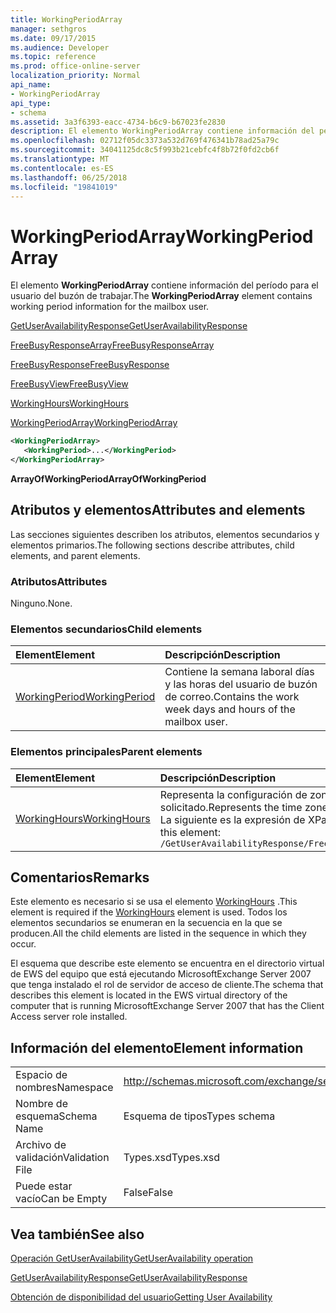 ```yaml
---
title: WorkingPeriodArray
manager: sethgros
ms.date: 09/17/2015
ms.audience: Developer
ms.topic: reference
ms.prod: office-online-server
localization_priority: Normal
api_name:
- WorkingPeriodArray
api_type:
- schema
ms.assetid: 3a3f6393-eacc-4734-b6c9-b67023fe2830
description: El elemento WorkingPeriodArray contiene información del período para el usuario del buzón de trabajar.
ms.openlocfilehash: 02712f05dc3373a532d769f476341b78ad25a79c
ms.sourcegitcommit: 34041125dc8c5f993b21cebfc4f8b72f0fd2cb6f
ms.translationtype: MT
ms.contentlocale: es-ES
ms.lasthandoff: 06/25/2018
ms.locfileid: "19841019"
---
```

# <a name="workingperiodarray"></a><span data-ttu-id="35546-103">WorkingPeriodArray</span><span class="sxs-lookup"><span data-stu-id="35546-103">WorkingPeriodArray</span></span>

<span data-ttu-id="35546-104">El elemento **WorkingPeriodArray** contiene información del período para el usuario del buzón de trabajar.</span><span class="sxs-lookup"><span data-stu-id="35546-104">The **WorkingPeriodArray** element contains working period information for the mailbox user.</span></span> 
  
[<span data-ttu-id="35546-105">GetUserAvailabilityResponse</span><span class="sxs-lookup"><span data-stu-id="35546-105">GetUserAvailabilityResponse</span></span>](getuseravailabilityresponse.md)
  
[<span data-ttu-id="35546-106">FreeBusyResponseArray</span><span class="sxs-lookup"><span data-stu-id="35546-106">FreeBusyResponseArray</span></span>](freebusyresponsearray.md)
  
[<span data-ttu-id="35546-107">FreeBusyResponse</span><span class="sxs-lookup"><span data-stu-id="35546-107">FreeBusyResponse</span></span>](freebusyresponse.md)
  
[<span data-ttu-id="35546-108">FreeBusyView</span><span class="sxs-lookup"><span data-stu-id="35546-108">FreeBusyView</span></span>](freebusyview.md)
  
[<span data-ttu-id="35546-109">WorkingHours</span><span class="sxs-lookup"><span data-stu-id="35546-109">WorkingHours</span></span>](workinghours-ex15websvcsotherref.md)
  
[<span data-ttu-id="35546-110">WorkingPeriodArray</span><span class="sxs-lookup"><span data-stu-id="35546-110">WorkingPeriodArray</span></span>](workingperiodarray.md)
  
```xml
<WorkingPeriodArray>
   <WorkingPeriod>...</WorkingPeriod>
</WorkingPeriodArray>
```

 <span data-ttu-id="35546-111">**ArrayOfWorkingPeriod**</span><span class="sxs-lookup"><span data-stu-id="35546-111">**ArrayOfWorkingPeriod**</span></span>
## <a name="attributes-and-elements"></a><span data-ttu-id="35546-112">Atributos y elementos</span><span class="sxs-lookup"><span data-stu-id="35546-112">Attributes and elements</span></span>

<span data-ttu-id="35546-113">Las secciones siguientes describen los atributos, elementos secundarios y elementos primarios.</span><span class="sxs-lookup"><span data-stu-id="35546-113">The following sections describe attributes, child elements, and parent elements.</span></span>
  
### <a name="attributes"></a><span data-ttu-id="35546-114">Atributos</span><span class="sxs-lookup"><span data-stu-id="35546-114">Attributes</span></span>

<span data-ttu-id="35546-115">Ninguno.</span><span class="sxs-lookup"><span data-stu-id="35546-115">None.</span></span>
  
### <a name="child-elements"></a><span data-ttu-id="35546-116">Elementos secundarios</span><span class="sxs-lookup"><span data-stu-id="35546-116">Child elements</span></span>

|<span data-ttu-id="35546-117">**Element**</span><span class="sxs-lookup"><span data-stu-id="35546-117">**Element**</span></span>|<span data-ttu-id="35546-118">**Descripción**</span><span class="sxs-lookup"><span data-stu-id="35546-118">**Description**</span></span>|
|:-----|:-----|
|[<span data-ttu-id="35546-119">WorkingPeriod</span><span class="sxs-lookup"><span data-stu-id="35546-119">WorkingPeriod</span></span>](workingperiod.md) <br/> |<span data-ttu-id="35546-120">Contiene la semana laboral días y las horas del usuario de buzón de correo.</span><span class="sxs-lookup"><span data-stu-id="35546-120">Contains the work week days and hours of the mailbox user.</span></span>  <br/> |
   
### <a name="parent-elements"></a><span data-ttu-id="35546-121">Elementos principales</span><span class="sxs-lookup"><span data-stu-id="35546-121">Parent elements</span></span>

|<span data-ttu-id="35546-122">**Element**</span><span class="sxs-lookup"><span data-stu-id="35546-122">**Element**</span></span>|<span data-ttu-id="35546-123">**Descripción**</span><span class="sxs-lookup"><span data-stu-id="35546-123">**Description**</span></span>|
|:-----|:-----|
|[<span data-ttu-id="35546-124">WorkingHours</span><span class="sxs-lookup"><span data-stu-id="35546-124">WorkingHours</span></span>](workinghours-ex15websvcsotherref.md) <br/> |<span data-ttu-id="35546-125">Representa la configuración de zona horaria y horario laboral para el usuario del buzón solicitado.</span><span class="sxs-lookup"><span data-stu-id="35546-125">Represents the time zone settings and working hours for the requested mailbox user.</span></span>  <br/> <span data-ttu-id="35546-126">La siguiente es la expresión de XPath para este elemento:</span><span class="sxs-lookup"><span data-stu-id="35546-126">The following is the XPath expression to this element:</span></span>  <br/>  `/GetUserAvailabilityResponse/FreeBusyResponseArray/FreeBusyResponse/FreeBusyView/WorkingHours` <br/> |
   
## <a name="remarks"></a><span data-ttu-id="35546-127">Comentarios</span><span class="sxs-lookup"><span data-stu-id="35546-127">Remarks</span></span>

<span data-ttu-id="35546-128">Este elemento es necesario si se usa el elemento [WorkingHours](workinghours-ex15websvcsotherref.md) .</span><span class="sxs-lookup"><span data-stu-id="35546-128">This element is required if the [WorkingHours](workinghours-ex15websvcsotherref.md) element is used.</span></span> <span data-ttu-id="35546-129">Todos los elementos secundarios se enumeran en la secuencia en la que se producen.</span><span class="sxs-lookup"><span data-stu-id="35546-129">All the child elements are listed in the sequence in which they occur.</span></span> 
  
<span data-ttu-id="35546-130">El esquema que describe este elemento se encuentra en el directorio virtual de EWS del equipo que está ejecutando MicrosoftExchange Server 2007 que tenga instalado el rol de servidor de acceso de cliente.</span><span class="sxs-lookup"><span data-stu-id="35546-130">The schema that describes this element is located in the EWS virtual directory of the computer that is running MicrosoftExchange Server 2007 that has the Client Access server role installed.</span></span>
  
## <a name="element-information"></a><span data-ttu-id="35546-131">Información del elemento</span><span class="sxs-lookup"><span data-stu-id="35546-131">Element information</span></span>

|||
|:-----|:-----|
|<span data-ttu-id="35546-132">Espacio de nombres</span><span class="sxs-lookup"><span data-stu-id="35546-132">Namespace</span></span>  <br/> |http://schemas.microsoft.com/exchange/services/2006/types  <br/> |
|<span data-ttu-id="35546-133">Nombre de esquema</span><span class="sxs-lookup"><span data-stu-id="35546-133">Schema Name</span></span>  <br/> |<span data-ttu-id="35546-134">Esquema de tipos</span><span class="sxs-lookup"><span data-stu-id="35546-134">Types schema</span></span>  <br/> |
|<span data-ttu-id="35546-135">Archivo de validación</span><span class="sxs-lookup"><span data-stu-id="35546-135">Validation File</span></span>  <br/> |<span data-ttu-id="35546-136">Types.xsd</span><span class="sxs-lookup"><span data-stu-id="35546-136">Types.xsd</span></span>  <br/> |
|<span data-ttu-id="35546-137">Puede estar vacío</span><span class="sxs-lookup"><span data-stu-id="35546-137">Can be Empty</span></span>  <br/> |<span data-ttu-id="35546-138">False</span><span class="sxs-lookup"><span data-stu-id="35546-138">False</span></span>  <br/> |
   
## <a name="see-also"></a><span data-ttu-id="35546-139">Vea también</span><span class="sxs-lookup"><span data-stu-id="35546-139">See also</span></span>



[<span data-ttu-id="35546-140">Operación GetUserAvailability</span><span class="sxs-lookup"><span data-stu-id="35546-140">GetUserAvailability operation</span></span>](getuseravailability-operation.md)
  
[<span data-ttu-id="35546-141">GetUserAvailabilityResponse</span><span class="sxs-lookup"><span data-stu-id="35546-141">GetUserAvailabilityResponse</span></span>](getuseravailabilityresponse.md)


[<span data-ttu-id="35546-142">Obtención de disponibilidad del usuario</span><span class="sxs-lookup"><span data-stu-id="35546-142">Getting User Availability</span></span>](http://msdn.microsoft.com/library/d4133fcb-9b0f-4e6b-aadf-a389da83516a%28Office.15%29.aspx)

